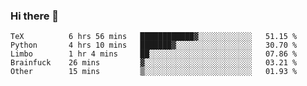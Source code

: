 ### Hi there 👋

<!--
**gustavkrist/gustavkrist** is a ✨ _special_ ✨ repository because its `README.md` (this file) appears on your GitHub profile.

Here are some ideas to get you started:

- 🔭 I’m currently working on ...
- 🌱 I’m currently learning ...
- 👯 I’m looking to collaborate on ...
- 🤔 I’m looking for help with ...
- 💬 Ask me about ...
- 📫 How to reach me: ...
- 😄 Pronouns: ...
- ⚡ Fun fact: ...
-->

<!--START_SECTION:waka-->

```text
TeX          6 hrs 56 mins   ████████████▓░░░░░░░░░░░░   51.15 %
Python       4 hrs 10 mins   ███████▓░░░░░░░░░░░░░░░░░   30.70 %
Limbo        1 hr 4 mins     ██░░░░░░░░░░░░░░░░░░░░░░░   07.86 %
Brainfuck    26 mins         ▓░░░░░░░░░░░░░░░░░░░░░░░░   03.21 %
Other        15 mins         ▒░░░░░░░░░░░░░░░░░░░░░░░░   01.93 %
```

<!--END_SECTION:waka-->
